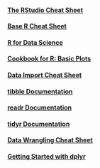 #### [The RStudio Cheat Sheet](https://raw.githubusercontent.com/rstudio/cheatsheets/main/rstudio-ide.pdf)
#### [Base R Cheat Sheet](https://github.com/rstudio/cheatsheets/blob/main/base-r.pdf)
#### [R for Data Science](https://r4ds.had.co.nz)
#### [Cookbook for R: Basic Plots](http://www.cookbook-r.com/Graphs/)
#### [Data Import Cheat Sheet](https://github.com/rstudio/cheatsheets/blob/master/data-import.pdf)
#### [tibble Documentation](https://tibble.tidyverse.org/)
#### [readr Documentation](https://readr.tidyverse.org/)
#### [tidyr Documentation](https://tidyr.tidyverse.org/)
#### [Data Wrangling Cheat Sheet](https://github.com/rstudio/cheatsheets/blob/master/data-transformation.pdf)
#### [Getting Started with dplyr](https://dplyr.tidyverse.org/articles/dplyr.html)






